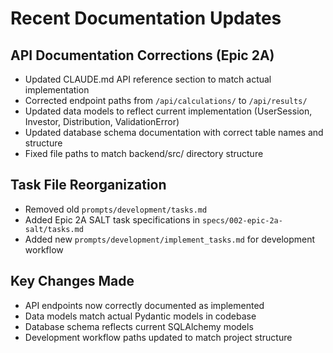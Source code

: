 # Recent Documentation Updates

## API Documentation Corrections (Epic 2A)
- Updated CLAUDE.md API reference section to match actual implementation
- Corrected endpoint paths from `/api/calculations/` to `/api/results/` 
- Updated data models to reflect current implementation (UserSession, Investor, Distribution, ValidationError)
- Updated database schema documentation with correct table names and structure
- Fixed file paths to match backend/src/ directory structure

## Task File Reorganization
- Removed old `prompts/development/tasks.md` 
- Added Epic 2A SALT task specifications in `specs/002-epic-2a-salt/tasks.md`
- Added new `prompts/development/implement_tasks.md` for development workflow

## Key Changes Made
- API endpoints now correctly documented as implemented
- Data models match actual Pydantic models in codebase
- Database schema reflects current SQLAlchemy models
- Development workflow paths updated to match project structure